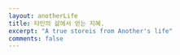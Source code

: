 ```yaml
---
layout: anotherLife
title: 타인의 삶에서 얻는 지혜.
excerpt: "A true storeis from Another's life"
comments: false
---
```

